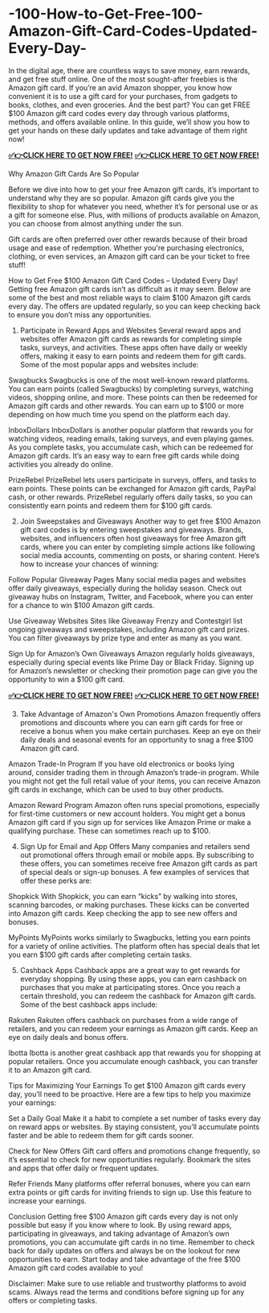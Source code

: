 # -100-How-to-Get-Free-100-Amazon-Gift-Card-Codes-Updated-Every-Day-
In the digital age, there are countless ways to save money, earn rewards, and get free stuff online. One of the most sought-after freebies is the Amazon gift card. If you’re an avid Amazon shopper, you know how convenient it is to use a gift card for your purchases, from gadgets to books, clothes, and even groceries. And the best part? You can get FREE $100 Amazon gift card codes every day through various platforms, methods, and offers available online. In this guide, we’ll show you how to get your hands on these daily updates and take advantage of them right now!

**[✅👉CLICK HERE TO GET NOW FREE!](https://my.test.pandagift.xyz/Ama/)**
**[✅👉CLICK HERE TO GET NOW FREE!](https://my.test.pandagift.xyz/Ama/)**

Why Amazon Gift Cards Are So Popular

Before we dive into how to get your free Amazon gift cards, it’s important to understand why they are so popular. Amazon gift cards give you the flexibility to shop for whatever you need, whether it’s for personal use or as a gift for someone else. Plus, with millions of products available on Amazon, you can choose from almost anything under the sun.

Gift cards are often preferred over other rewards because of their broad usage and ease of redemption. Whether you're purchasing electronics, clothing, or even services, an Amazon gift card can be your ticket to free stuff!

How to Get Free $100 Amazon Gift Card Codes – Updated Every Day!
Getting free Amazon gift cards isn’t as difficult as it may seem. Below are some of the best and most reliable ways to claim $100 Amazon gift cards every day. The offers are updated regularly, so you can keep checking back to ensure you don’t miss any opportunities.

1. Participate in Reward Apps and Websites
Several reward apps and websites offer Amazon gift cards as rewards for completing simple tasks, surveys, and activities. These apps often have daily or weekly offers, making it easy to earn points and redeem them for gift cards. Some of the most popular apps and websites include:

Swagbucks
Swagbucks is one of the most well-known reward platforms. You can earn points (called Swagbucks) by completing surveys, watching videos, shopping online, and more. These points can then be redeemed for Amazon gift cards and other rewards. You can earn up to $100 or more depending on how much time you spend on the platform each day.

InboxDollars
InboxDollars is another popular platform that rewards you for watching videos, reading emails, taking surveys, and even playing games. As you complete tasks, you accumulate cash, which can be redeemed for Amazon gift cards. It’s an easy way to earn free gift cards while doing activities you already do online.

PrizeRebel
PrizeRebel lets users participate in surveys, offers, and tasks to earn points. These points can be exchanged for Amazon gift cards, PayPal cash, or other rewards. PrizeRebel regularly offers daily tasks, so you can consistently earn points and redeem them for $100 gift cards.

2. Join Sweepstakes and Giveaways
Another way to get free $100 Amazon gift card codes is by entering sweepstakes and giveaways. Brands, websites, and influencers often host giveaways for free Amazon gift cards, where you can enter by completing simple actions like following social media accounts, commenting on posts, or sharing content. Here’s how to increase your chances of winning:

Follow Popular Giveaway Pages
Many social media pages and websites offer daily giveaways, especially during the holiday season. Check out giveaway hubs on Instagram, Twitter, and Facebook, where you can enter for a chance to win $100 Amazon gift cards.

Use Giveaway Websites
Sites like Giveaway Frenzy and Contestgirl list ongoing giveaways and sweepstakes, including Amazon gift card prizes. You can filter giveaways by prize type and enter as many as you want.

Sign Up for Amazon’s Own Giveaways
Amazon regularly holds giveaways, especially during special events like Prime Day or Black Friday. Signing up for Amazon’s newsletter or checking their promotion page can give you the opportunity to win a $100 gift card.

**[✅👉CLICK HERE TO GET NOW FREE!](https://my.test.pandagift.xyz/Ama/)**
**[✅👉CLICK HERE TO GET NOW FREE!](https://my.test.pandagift.xyz/Ama/)**

3. Take Advantage of Amazon's Own Promotions
Amazon frequently offers promotions and discounts where you can earn gift cards for free or receive a bonus when you make certain purchases. Keep an eye on their daily deals and seasonal events for an opportunity to snag a free $100 Amazon gift card.

Amazon Trade-In Program
If you have old electronics or books lying around, consider trading them in through Amazon’s trade-in program. While you might not get the full retail value of your items, you can receive Amazon gift cards in exchange, which can be used to buy other products.

Amazon Reward Program
Amazon often runs special promotions, especially for first-time customers or new account holders. You might get a bonus Amazon gift card if you sign up for services like Amazon Prime or make a qualifying purchase. These can sometimes reach up to $100.

4. Sign Up for Email and App Offers
Many companies and retailers send out promotional offers through email or mobile apps. By subscribing to these offers, you can sometimes receive free Amazon gift cards as part of special deals or sign-up bonuses. A few examples of services that offer these perks are:

Shopkick
With Shopkick, you can earn “kicks” by walking into stores, scanning barcodes, or making purchases. These kicks can be converted into Amazon gift cards. Keep checking the app to see new offers and bonuses.

MyPoints
MyPoints works similarly to Swagbucks, letting you earn points for a variety of online activities. The platform often has special deals that let you earn $100 gift cards after completing certain tasks.

5. Cashback Apps
Cashback apps are a great way to get rewards for everyday shopping. By using these apps, you can earn cashback on purchases that you make at participating stores. Once you reach a certain threshold, you can redeem the cashback for Amazon gift cards. Some of the best cashback apps include:

Rakuten
Rakuten offers cashback on purchases from a wide range of retailers, and you can redeem your earnings as Amazon gift cards. Keep an eye on daily deals and bonus offers.

Ibotta
Ibotta is another great cashback app that rewards you for shopping at popular retailers. Once you accumulate enough cashback, you can transfer it to an Amazon gift card.

Tips for Maximizing Your Earnings
To get $100 Amazon gift cards every day, you’ll need to be proactive. Here are a few tips to help you maximize your earnings:

Set a Daily Goal
Make it a habit to complete a set number of tasks every day on reward apps or websites. By staying consistent, you’ll accumulate points faster and be able to redeem them for gift cards sooner.

Check for New Offers
Gift card offers and promotions change frequently, so it’s essential to check for new opportunities regularly. Bookmark the sites and apps that offer daily or frequent updates.

Refer Friends
Many platforms offer referral bonuses, where you can earn extra points or gift cards for inviting friends to sign up. Use this feature to increase your earnings.

Conclusion
Getting free $100 Amazon gift cards every day is not only possible but easy if you know where to look. By using reward apps, participating in giveaways, and taking advantage of Amazon’s own promotions, you can accumulate gift cards in no time. Remember to check back for daily updates on offers and always be on the lookout for new opportunities to earn. Start today and take advantage of the free $100 Amazon gift card codes available to you!

Disclaimer: Make sure to use reliable and trustworthy platforms to avoid scams. Always read the terms and conditions before signing up for any offers or completing tasks.
